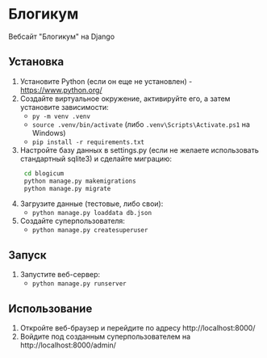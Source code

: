 # Блогикум
 Вебсайт "Блогикум" на Django

## Установка

1. Установите Python (если он еще не установлен) - https://www.python.org/
2. Создайте виртуальное окружение, активируйте его, а затем установите зависимости:
    - `py -m venv .venv`
    - `source .venv/bin/activate` (либо `.venv\Scripts\Activate.ps1` на Windows)
    - `pip install -r requirements.txt`
3. Настройте базу данных в settings.py (если не желаете использовать стандартный sqlite3) и сделайте миграцию:
   ```sh
    cd blogicum
    python manage.py makemigrations
    python manage.py migrate
5. Загрузите данные (тестовые, либо свои):
    - `python manage.py loaddata db.json`
6. Создайте суперпользователя:
    - `python manage.py createsuperuser`

## Запуск

1. Запустите веб-сервер:
    - `python manage.py runserver`

## Использование

1. Откройте веб-браузер и перейдите по адресу http://localhost:8000/
2. Войдите под созданным суперпользователем на http://localhost:8000/admin/
